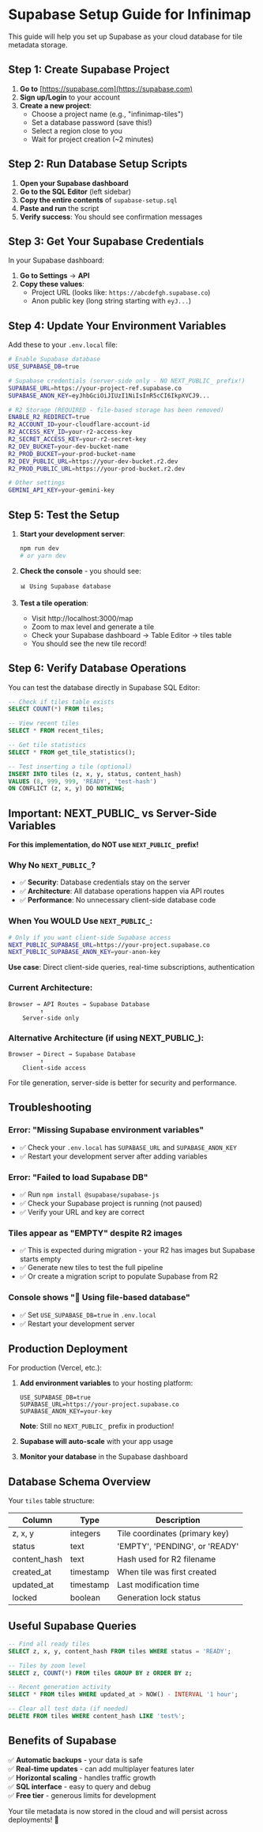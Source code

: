 # Supabase Setup Guide for Infinimap

This guide will help you set up Supabase as your cloud database for tile metadata storage.

## Step 1: Create Supabase Project

1. **Go to** [https://supabase.com](https://supabase.com)
2. **Sign up/Login** to your account
3. **Create a new project**:
   - Choose a project name (e.g., "infinimap-tiles")
   - Set a database password (save this!)
   - Select a region close to you
   - Wait for project creation (~2 minutes)

## Step 2: Run Database Setup Scripts

1. **Open your Supabase dashboard**
2. **Go to the SQL Editor** (left sidebar)
3. **Copy the entire contents** of `supabase-setup.sql`
4. **Paste and run** the script
5. **Verify success**: You should see confirmation messages

## Step 3: Get Your Supabase Credentials

In your Supabase dashboard:

1. **Go to Settings** → **API**
2. **Copy these values**:
   - Project URL (looks like: `https://abcdefgh.supabase.co`)
   - Anon public key (long string starting with `eyJ...`)

## Step 4: Update Your Environment Variables

Add these to your `.env.local` file:

```bash
# Enable Supabase database
USE_SUPABASE_DB=true

# Supabase credentials (server-side only - NO NEXT_PUBLIC_ prefix!)
SUPABASE_URL=https://your-project-ref.supabase.co
SUPABASE_ANON_KEY=eyJhbGciOiJIUzI1NiIsInR5cCI6IkpXVCJ9...

# R2 Storage (REQUIRED - file-based storage has been removed)
ENABLE_R2_REDIRECT=true
R2_ACCOUNT_ID=your-cloudflare-account-id
R2_ACCESS_KEY_ID=your-r2-access-key
R2_SECRET_ACCESS_KEY=your-r2-secret-key
R2_DEV_BUCKET=your-dev-bucket-name
R2_PROD_BUCKET=your-prod-bucket-name
R2_DEV_PUBLIC_URL=https://your-dev-bucket.r2.dev
R2_PROD_PUBLIC_URL=https://your-prod-bucket.r2.dev

# Other settings
GEMINI_API_KEY=your-gemini-key
```

## Step 5: Test the Setup

1. **Start your development server**:
   ```bash
   npm run dev
   # or yarn dev
   ```

2. **Check the console** - you should see:
   ```
   📊 Using Supabase database
   ```

3. **Test a tile operation**:
   - Visit http://localhost:3000/map
   - Zoom to max level and generate a tile
   - Check your Supabase dashboard → Table Editor → tiles table
   - You should see the new tile record!

## Step 6: Verify Database Operations

You can test the database directly in Supabase SQL Editor:

```sql
-- Check if tiles table exists
SELECT COUNT(*) FROM tiles;

-- View recent tiles
SELECT * FROM recent_tiles;

-- Get tile statistics
SELECT * FROM get_tile_statistics();

-- Test inserting a tile (optional)
INSERT INTO tiles (z, x, y, status, content_hash) 
VALUES (8, 999, 999, 'READY', 'test-hash')
ON CONFLICT (z, x, y) DO NOTHING;
```

## Important: NEXT_PUBLIC_ vs Server-Side Variables

**For this implementation, do NOT use `NEXT_PUBLIC_` prefix!**

### Why No `NEXT_PUBLIC_`?

- ✅ **Security**: Database credentials stay on the server
- ✅ **Architecture**: All database operations happen via API routes  
- ✅ **Performance**: No unnecessary client-side database code

### When You WOULD Use `NEXT_PUBLIC_`:

```bash
# Only if you want client-side Supabase access
NEXT_PUBLIC_SUPABASE_URL=https://your-project.supabase.co
NEXT_PUBLIC_SUPABASE_ANON_KEY=your-anon-key
```

**Use case**: Direct client-side queries, real-time subscriptions, authentication

### Current Architecture:
```
Browser → API Routes → Supabase Database
         ↑
    Server-side only
```

### Alternative Architecture (if using NEXT_PUBLIC_):
```
Browser → Direct → Supabase Database
         ↑
    Client-side access
```

For tile generation, server-side is better for security and performance.

## Troubleshooting

### Error: "Missing Supabase environment variables"
- ✅ Check your `.env.local` has `SUPABASE_URL` and `SUPABASE_ANON_KEY`
- ✅ Restart your development server after adding variables

### Error: "Failed to load Supabase DB"
- ✅ Run `npm install @supabase/supabase-js`
- ✅ Check your Supabase project is running (not paused)
- ✅ Verify your URL and key are correct

### Tiles appear as "EMPTY" despite R2 images
- ✅ This is expected during migration - your R2 has images but Supabase starts empty
- ✅ Generate new tiles to test the full pipeline
- ✅ Or create a migration script to populate Supabase from R2

### Console shows "📁 Using file-based database"
- ✅ Set `USE_SUPABASE_DB=true` in `.env.local`
- ✅ Restart your development server

## Production Deployment

For production (Vercel, etc.):

1. **Add environment variables** to your hosting platform:
   ```
   USE_SUPABASE_DB=true
   SUPABASE_URL=https://your-project.supabase.co
   SUPABASE_ANON_KEY=your-key
   ```
   
   **Note**: Still no `NEXT_PUBLIC_` prefix in production!

2. **Supabase will auto-scale** with your app usage

3. **Monitor your database** in the Supabase dashboard

## Database Schema Overview

Your `tiles` table structure:

| Column | Type | Description |
|--------|------|-------------|
| z, x, y | integers | Tile coordinates (primary key) |
| status | text | 'EMPTY', 'PENDING', or 'READY' |
| content_hash | text | Hash used for R2 filename |
| created_at | timestamp | When tile was first created |
| updated_at | timestamp | Last modification time |
| locked | boolean | Generation lock status |

## Useful Supabase Queries

```sql
-- Find all ready tiles
SELECT z, x, y, content_hash FROM tiles WHERE status = 'READY';

-- Tiles by zoom level
SELECT z, COUNT(*) FROM tiles GROUP BY z ORDER BY z;

-- Recent generation activity
SELECT * FROM tiles WHERE updated_at > NOW() - INTERVAL '1 hour';

-- Clear all test data (if needed)
DELETE FROM tiles WHERE content_hash LIKE 'test%';
```

## Benefits of Supabase

✅ **Automatic backups** - your data is safe  
✅ **Real-time updates** - can add multiplayer features later  
✅ **Horizontal scaling** - handles traffic growth  
✅ **SQL interface** - easy to query and debug  
✅ **Free tier** - generous limits for development  

Your tile metadata is now stored in the cloud and will persist across deployments! 🎉
